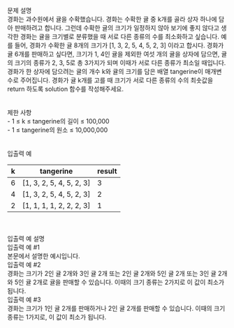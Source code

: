 <div class='title'>문제 설명</div>
<div class='textBox'>경화는 과수원에서 귤을 수확했습니다. 경화는 수확한 귤 중 k개를 골라 상자 하나에 담아 판매하려고 합니다. 그런데 수확한 귤의 크기가 일정하지 않아 보기에 좋지 않다고 생각한 경화는 귤을 크기별로 분류했을 때 서로 다른 종류의 수를 최소화하고 싶습니다. 예를 들어, 경화가 수확한 귤 8개의 크기가 [1, 3, 2, 5, 4, 5, 2, 3] 이라고 합시다. 경화가 귤 6개를 판매하고 싶다면, 크기가 1, 4인 귤을 제외한 여섯 개의 귤을 상자에 담으면, 귤의 크기의 종류가 2, 3, 5로 총 3가지가 되며 이때가 서로 다른 종류가 최소일 때입니다. 경화가 한 상자에 담으려는 귤의 개수 k와 귤의 크기를 담은 배열 tangerine이 매개변수로 주어집니다. 경화가 귤 k개를 고를 때 크기가 서로 다른 종류의 수의 최솟값을 return 하도록 solution 함수를 작성해주세요.
</div>
</br>
<div class='line'></div>
</br>
<div class='title'>제한 사항</div>
<div class='restriction'>- 1 ≤ k ≤ tangerine의 길이 ≤ 100,000</div>
<div class='restriction'>- 1 ≤ tangerine의 원소 ≤ 10,000,000</div>
</br>
<div class='line'></div>
</br>
<div class='title'>입출력 예</div>
<table class='table'>
<thead>
<tr>
<th>k</th>
<th>tangerine</th>
<th>result</th>
</tr>
</thead>
<tbody>
<tr>
<td>6</td>
<td>[1, 3, 2, 5, 4, 5, 2, 3]</td>
<td>3</td>
</tr>
<tr>
<td>4</td>
<td>[1, 3, 2, 5, 4, 5, 2, 3]</td>
<td>2</td>
</tr>
<tr>
<td>2</td>
<td>[1, 1, 1, 1, 2, 2, 2, 3]</td>
<td>1</td>
</tr>
</tbody>
</table>
</br>
<div class='line'></div>
</br>
<div class='title'>입출력 예 설명</div>
<div class='example'>입출력 예 #1</div>
<div class='description'>본문에서 설명한 예시입니다.</div>
<div class='example'>입출력 예 #2</div>
<div class='description'>경화는 크기가 2인 귤 2개와 3인 귤 2개 또는 2인 귤 2개와 5인 귤 2개 또는 3인 귤 2개와 5인 귤 2개로 귤을 판매할 수 있습니다. 이때의 크기 종류는 2가지로 이 값이 최소가 됩니다.</div>
<div class='example'>입출력 예 #3</div>
<div class='description'>경화는 크기가 1인 귤 2개를 판매하거나 2인 귤 2개를 판매할 수 있습니다. 이때의 크기 종류는 1가지로, 이 값이 최소가 됩니다.</div>
